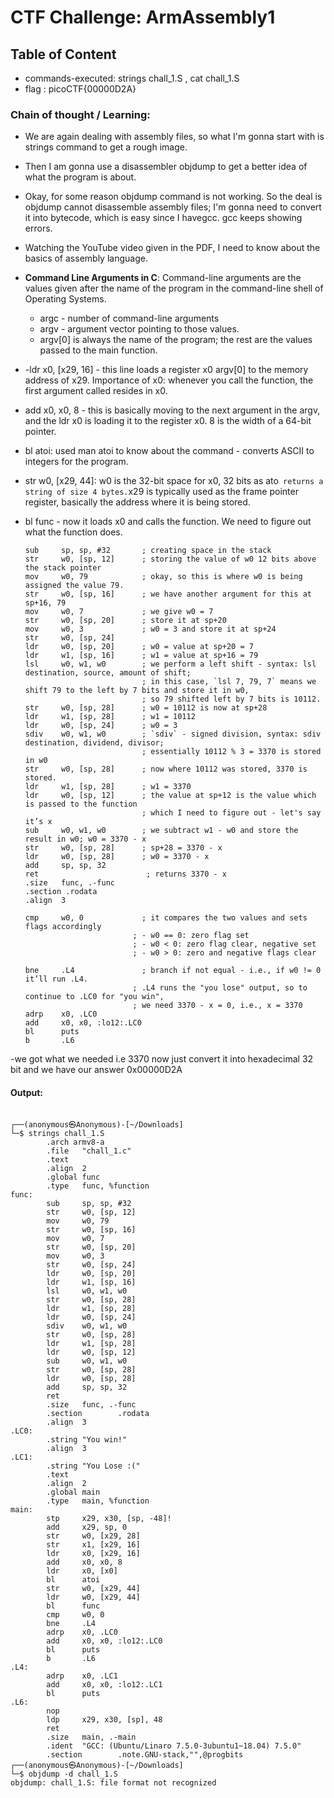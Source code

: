 # CTF Challenge: ArmAssembly1

## Table of Content

- commands-executed:  strings chall_1.S , cat chall_1.S  
- flag : picoCTF{00000D2A}


### Chain of thought / Learning:
- We are again dealing with assembly files, so what I'm gonna start with is strings command to get a rough image.
- Then I am gonna use a disassembler objdump to get a better idea of what the program is about.
- Okay, for some reason objdump command is not working. So the deal is objdump cannot disassemble assembly files; I'm gonna need to convert it into bytecode, which is easy since I havegcc. gcc keeps showing errors.
- Watching the YouTube video given in the PDF, I need to know about the basics of assembly language.
- **Command Line Arguments in C**: Command-line arguments are the values given after the name of the program in the command-line shell of Operating Systems. 
  - argc - number of command-line arguments
  - argv - argument vector pointing to those values.
  - argv[0] is always the name of the program; the rest are the values passed to the main function.
- -ldr x0, [x29, 16] - this line loads a register x0 argv[0] to the memory address of x29. Importance of x0: whenever you call the function, the first argument called resides in x0.
- add x0, x0, 8 - this is basically moving to the next argument in the argv, and the ldr x0 is loading it to the register x0. 8 is the width of a 64-bit pointer.
- bl atoi: used man atoi to know about the command - converts ASCII to integers for the program.
- str w0, [x29, 44]: w0 is the 32-bit space for x0, 32 bits as ato` returns a string of size 4 bytes.`x29 is typically used as the frame pointer register, basically the address where it is being stored.
- bl func - now it loads x0 and calls the function. We need to figure out what the function does.


  ```assembly
  sub     sp, sp, #32       ; creating space in the stack
  str     w0, [sp, 12]      ; storing the value of w0 12 bits above the stack pointer
  mov     w0, 79            ; okay, so this is where w0 is being assigned the value 79.
  str     w0, [sp, 16]      ; we have another argument for this at sp+16, 79
  mov     w0, 7             ; we give w0 = 7
  str     w0, [sp, 20]      ; store it at sp+20
  mov     w0, 3             ; w0 = 3 and store it at sp+24
  str     w0, [sp, 24]
  ldr     w0, [sp, 20]      ; w0 = value at sp+20 = 7
  ldr     w1, [sp, 16]      ; w1 = value at sp+16 = 79
  lsl     w0, w1, w0        ; we perform a left shift - syntax: lsl destination, source, amount of shift;
                            ; in this case, `lsl 7, 79, 7` means we shift 79 to the left by 7 bits and store it in w0,
                            ; so 79 shifted left by 7 bits is 10112.
  str     w0, [sp, 28]      ; w0 = 10112 is now at sp+28
  ldr     w1, [sp, 28]      ; w1 = 10112
  ldr     w0, [sp, 24]      ; w0 = 3
  sdiv    w0, w1, w0        ; `sdiv` - signed division, syntax: sdiv destination, dividend, divisor;
                            ; essentially 10112 % 3 = 3370 is stored in w0
  str     w0, [sp, 28]      ; now where 10112 was stored, 3370 is stored.
  ldr     w1, [sp, 28]      ; w1 = 3370 
  ldr     w0, [sp, 12]      ; the value at sp+12 is the value which is passed to the function
                            ; which I need to figure out - let's say it’s x
  sub     w0, w1, w0        ; we subtract w1 - w0 and store the result in w0; w0 = 3370 - x
  str     w0, [sp, 28]      ; sp+28 = 3370 - x 
  ldr     w0, [sp, 28]      ; w0 = 3370 - x
  add     sp, sp, 32     
  ret                        ; returns 3370 - x
  .size   func, .-func
  .section .rodata
  .align  3

  cmp     w0, 0             ; it compares the two values and sets flags accordingly
                          ; - w0 == 0: zero flag set
                          ; - w0 < 0: zero flag clear, negative set
                          ; - w0 > 0: zero and negative flags clear
  
  bne     .L4               ; branch if not equal - i.e., if w0 != 0 it’ll run .L4.
                          ; .L4 runs the "you lose" output, so to continue to .LC0 for "you win",
                          ; we need 3370 - x = 0, i.e., x = 3370
  adrp    x0, .LC0       
  add     x0, x0, :lo12:.LC0
  bl      puts
  b       .L6
-we got what we needed i.e 3370 now just convert it into hexadecimal 32 bit and we have our answer 0x00000D2A
 
#### Output:
```console

┌──(anonymous㉿Anonymous)-[~/Downloads]
└─$ strings chall_1.S         
        .arch armv8-a
        .file   "chall_1.c"
        .text
        .align  2
        .global func
        .type   func, %function
func:
        sub     sp, sp, #32
        str     w0, [sp, 12]
        mov     w0, 79
        str     w0, [sp, 16]
        mov     w0, 7
        str     w0, [sp, 20]
        mov     w0, 3
        str     w0, [sp, 24]
        ldr     w0, [sp, 20]
        ldr     w1, [sp, 16]
        lsl     w0, w1, w0
        str     w0, [sp, 28]
        ldr     w1, [sp, 28]
        ldr     w0, [sp, 24]
        sdiv    w0, w1, w0
        str     w0, [sp, 28]
        ldr     w1, [sp, 28]
        ldr     w0, [sp, 12]
        sub     w0, w1, w0
        str     w0, [sp, 28]
        ldr     w0, [sp, 28]
        add     sp, sp, 32
        ret
        .size   func, .-func
        .section        .rodata
        .align  3
.LC0:
        .string "You win!"
        .align  3
.LC1:
        .string "You Lose :("
        .text
        .align  2
        .global main
        .type   main, %function
main:
        stp     x29, x30, [sp, -48]!
        add     x29, sp, 0
        str     w0, [x29, 28]
        str     x1, [x29, 16]
        ldr     x0, [x29, 16]
        add     x0, x0, 8
        ldr     x0, [x0]
        bl      atoi
        str     w0, [x29, 44]
        ldr     w0, [x29, 44]
        bl      func
        cmp     w0, 0
        bne     .L4
        adrp    x0, .LC0
        add     x0, x0, :lo12:.LC0
        bl      puts
        b       .L6
.L4:
        adrp    x0, .LC1
        add     x0, x0, :lo12:.LC1
        bl      puts
.L6:
        nop
        ldp     x29, x30, [sp], 48
        ret
        .size   main, .-main
        .ident  "GCC: (Ubuntu/Linaro 7.5.0-3ubuntu1~18.04) 7.5.0"
        .section        .note.GNU-stack,"",@progbits
┌──(anonymous㉿Anonymous)-[~/Downloads]
└─$ objdump -d chall_1.S               
objdump: chall_1.S: file format not recognized


```
